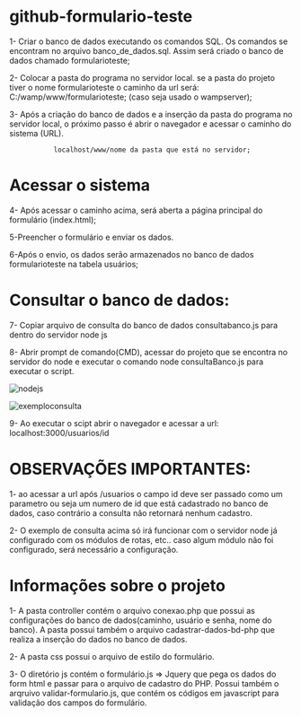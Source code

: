 # github-formulario-teste
   1- Criar o banco de dados executando os comandos SQL. Os comandos se encontram no arquivo banco_de_dados.sql. Assim será criado o banco de dados chamado formularioteste;
 
   2- Colocar a pasta do programa no servidor local. se a pasta do projeto tiver o nome formularioteste o caminho da url será: C:/wamp/www/formularioteste; (caso seja usado o wampserver);
 
   3- Após a criação do banco de dados e a inserção da pasta do programa no servidor local, o próximo passo é abrir o navegador e acessar o caminho do sistema (URL).
 
               localhost/www/nome da pasta que está no servidor;
 
# Acessar o sistema
   4- Após acessar o caminho acima, será aberta a página principal do formulário (index.html);

   5-Preencher o formulário e enviar os dados.

   6-Após o envio, os dados serão armazenados no banco de dados formularioteste na tabela usuários;
 
# Consultar o banco de dados:
   7- Copiar arquivo de consulta do banco de dados consultabanco.js para dentro do servidor node js

   8- Abrir prompt de comando(CMD), acessar do projeto que se encontra no servidor do node e executar o comando node consultaBanco.js para executar o script.
   
   ![nodejs](https://user-images.githubusercontent.com/42844605/44917179-1055b580-ad0e-11e8-95c5-f170d24ca9c4.jpg)

   ![exemploconsulta](https://user-images.githubusercontent.com/42844605/44916987-71c95480-ad0d-11e8-876d-a74f967626ea.jpg)

 
   9- Ao executar o scipt abrir o navegador e acessar a url: localhost:3000/usuarios/id 
   
 # OBSERVAÇÕES IMPORTANTES: 
   1- ao acessar a url após /usuarios o campo id deve ser passado como um parametro ou seja um numero de id que está cadastrado no banco de dados, caso contrário a consulta não retornará nenhum cadastro.
   
   2- O exemplo de consulta acima só irá funcionar com o servidor node já configurado com os módulos de rotas, etc..
   caso algum módulo não foi configurado, será necessário a configuração.
  
# Informações sobre o projeto
 1- A pasta controller contém o arquivo conexao.php que possui as configurações do banco de dados(caminho, usuário e senha, nome do banco). A pasta possui também o arquivo cadastrar-dados-bd-php que realiza a inserção do dados no banco de dados.
 
 2- A pasta css possui o arquivo de estilo do formulário.
 
 3- O diretório js contém o formulário.js => Jquery que pega os dados do form html e passar para o arquivo de cadastro do PHP.
   Possui também o arqruivo validar-formulario.js, que contém os códigos em javascript para validação dos campos do formulário.
 
 
